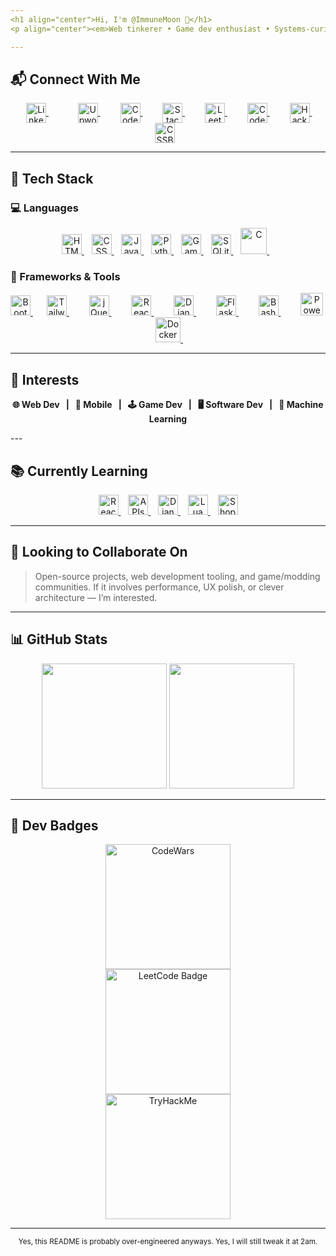 ```yaml
---
<h1 align="center">Hi, I'm @ImmuneMoon 👋</h1>
<p align="center"><em>Web tinkerer • Game dev enthusiast • Systems-curious • Currently trying not to over-engineer this README</em></p>

---
```

  
## 📬 Connect With Me

<p align="center">
  <a href="https://www.linkedin.com/in/in/p-alex-j/" style="margin: 0 25px;">
      <img align="center" alt="LinkedIn" width="32px" src="https://api.iconify.design/logos:linkedin-icon.svg?color=%237000a6" title="LinkedIn"/>
  </a> &nbsp;&nbsp;
  <a href="https://upwork.com/freelancers/~01d85f4c2bb6753670" style="margin: 0 10px;">
      <img align="center" alt="Upwork" width="32px" src="https://api.iconify.design/simple-icons:upwork.svg?color=%2316bd00" title="Upwork"/>
  </a> 
  &nbsp;&nbsp;
  <a href="https://codepen.io/immunemoon" style="margin: 0 10px;">
      <img align="center" alt="Codepen" width="32px" src="https://api.iconify.design/ant-design:codepen-outlined.svg?color=%23f3fff7" title="CodePen (Front-end Playground)"/>
  </a>
  &nbsp;&nbsp;
  <a href="https://stackoverflow.com/users/16596160/immunemoon" style="margin: 0 10px;">
      <img align="center" alt="StackOverflow" width="32px" src="https://api.iconify.design/logos:stackoverflow-icon.svg" title="Stack Overflow (Q&A for developers)"/>
  </a>
  &nbsp;&nbsp;
  <a href="https://leetcode.com/ImmuneMoon/" style="margin: 0 10px;">
      <img align="center" alt="Leetcode" width="32px" src="https://api.iconify.design/cib:leetcode.svg?color=%23ee9100" title="Leetcode (coding challenges platform)"/>
  </a>
  &nbsp;&nbsp;
  <a href="https://www.codewars.com/users/ImmuneMoon" style="margin: 0 10px;">
      <img align="center" alt="CodeWars" width="32px" src="https://api.iconify.design/simple-icons:codewars.svg?color=%23b11300" title="CodeWars (competitive programming)"/>
  </a>
  &nbsp;&nbsp;
  <a href="https://www.hackerrank.com/ImmuneMoon" style="margin: 0 10px;">
      <img align="center" alt="HackerRank" width="32px" src="https://api.iconify.design/simple-icons:hackerrank.svg?color=%2300bb27" title="HackerRank (interview prep and challenges)"/>
  </a>
  &nbsp;&nbsp;
  <a href="https://cssbattle.dev/player/immunemoon" style="margin: 0 10px;">
      <img align="center" alt="CSSBattle" width="32px" src="https://encrypted-tbn0.gstatic.com/images?q=tbn:ANd9GcQBCxgRGerYM474nMdbZlc_-HE048BZXdAMFGCpOApdIA&s" title="CSS Battle (code golf for CSS)"/>
  </a>
</p>

---

## 🧰 Tech Stack

### 💻 Languages
<p align="center" margin="50%,0">
  <a href="https://developer.mozilla.org/en-US/docs/Web/HTML">
    <img src="https://api.iconify.design/vscode-icons:file-type-html.svg" width="32px" alt="HTML" title="HTML (HyperText Markup Language)"/>
  </a> 
  &nbsp;&nbsp;
  <a href="https://developer.mozilla.org/en-US/docs/Web/CSS">
    <img src="https://api.iconify.design/vscode-icons:file-type-css.svg" width="32px" alt="CSS" title="CSS (Cascading Style Sheets)"/>
  </a> 
  &nbsp;&nbsp;
  <a href="https://developer.mozilla.org/en-US/docs/Web/JavaScript">
    <img src="https://api.iconify.design/logos:javascript.svg" width="32px" alt="JavaScript" title="JavaScript (interactive web programming)"/>
  </a> 
  &nbsp;&nbsp;
  <a href="https://docs.python.org/3/">
    <img src="https://api.iconify.design/vscode-icons:file-type-python.svg" width="32px" alt="Python" title="Python (general-purpose programming)"/>
  </a> 
  &nbsp;&nbsp;
  <a href="https://manual.yoyogames.com/">
    <img src="https://api.iconify.design/skill-icons:gamemakerstudio.svg" width="32px" alt="GameMaker Language" title="GameMaker Language (GML)"/>
  </a> 
  &nbsp;&nbsp;
  <a href="https://www.sqlite.org/docs.html">
    <img  src="https://api.iconify.design/file-icons:sqlite.svg?color=%23009eee" width="32px" alt="SQLite" title="SQLite (embedded database engine)"/>
  </a> 
  &nbsp;&nbsp;
  <a href="https://en.cppreference.com/w/c">
    <img src="https://api.iconify.design/mdi:language-c.svg?color=%23004dff" width="42px" alt="C" title="C Programming Language"/>
  </a> 
  &nbsp;&nbsp;
</p>
  
### 🧱 Frameworks & Tools

<p align="center">
  <a href="https://getbootstrap.com/">
    <img src="https://api.iconify.design/logos:bootstrap.svg" width="32px" alt="Bootstrap" title="Bootstrap (CSS framework)"/>
  </a>
  &nbsp;&nbsp;
  <a href="https://tailwindcss.com/" style="margin: 0 10px;">
  <img src="https://api.iconify.design/logos:tailwindcss-icon.svg" width="32px" alt="TailwindCSS" title="Tailwind CSS (utility-first CSS)"/>
  </a>
  &nbsp;&nbsp;
  <a href="https://jquery.com/" style="margin: 0 10px;">
  <img src="https://api.iconify.design/akar-icons:jquery-fill.svg?color=%2300bef5" width="32px" alt="jQuery" title="jQuery (JS library for DOM)"/>
  </a>
  &nbsp;&nbsp;
  <a href="https://react.dev/" style="margin: 0 10px;">
  <img src="https://api.iconify.design/logos:react.svg" width="32px" alt="React" title="React (JavaScript UI library)"/>
  </a>
  &nbsp;&nbsp;
  <a href="https://docs.djangoproject.com/" style="margin: 0 10px;">
  <img src="https://api.iconify.design/vscode-icons:file-type-django.svg?color=%23008aab" width="32px" alt="Django" title="Django (Python web framework)"/>
  </a>
  &nbsp;&nbsp;
  <a href="https://flask.palletsprojects.com/" style="margin: 0 10px;">
  <img src="https://api.iconify.design/bx:bxl-flask.svg?color=%23e9efea" width="32px" alt="Flask" title="Flask (lightweight Python web framework)"/>
  </a>
  &nbsp;&nbsp;
  <a href="https://www.gnu.org/software/bash/" style="margin: 0 10px;">
  <img src="https://api.iconify.design/logos:bash-icon.svg" width="32px" alt="Bash" title="Bash (shell scripting)"/>
  </a>
  &nbsp;&nbsp;
  <a href="https://learn.microsoft.com/en-us/powershell/" style="margin: 0 10px;">
  <img src="https://api.iconify.design/vscode-icons:file-type-powershell.svg" width="36px" alt="Powershell" title="Powershell (shell scripting)"/>
  </a>
  &nbsp;&nbsp;
  <a href="https://www.docker.com/" style="margin: 0 10px;">
  <img src="https://api.iconify.design/logos:docker-icon.svg" width="40px" alt="Docker" title="Docker (containerization platform)"/>
  </a>
  &nbsp;&nbsp;
</p>

---

## 🔭 Interests

<b>
  <p align="center">
    🌐 Web Dev &nbsp; | &nbsp;
    📱 Mobile &nbsp; | &nbsp;
    🕹 Game Dev &nbsp; | &nbsp;
    🖥 Software Dev &nbsp; | &nbsp;
    🤖 Machine Learning
  </p>
</b>

</div>
---


<div>
  
  ## 📚 Currently Learning

  <p align="center">
    <a href="https://react.dev/">
      <img src="https://api.iconify.design/logos:react.svg?color=%2376ad8a" width="32px" alt="React" title="React (JavaScript UI library)"/>
    </a>
    &nbsp;&nbsp;
    <a href="https://developer.mozilla.org/en-US/docs/Web/API">
      <img src="https://api.iconify.design/carbon:api-1.svg?color=%23008aab" width="32px" alt="APIs" title="API Integration"/>
    </a>
    &nbsp;&nbsp;
    <a href="https://docs.djangoproject.com/">
      <img src="https://api.iconify.design/vscode-icons:file-type-django.svg?color=%23008aab" width="32px" alt="Django" title="Django (Python web framework)"/>
    </a>
    &nbsp;&nbsp;
    <a href="https://www.lua.org/manual/5.4/">
      <img src="https://api.iconify.design/devicon:lua.svg" width="32px" alt="Lua" title="Lua (lightweight scripting language)"/>
    </a>
    &nbsp;&nbsp;
    <a href="https://www.shopify.com/partners">
      <img src="https://api.iconify.design/logos:shopify.svg" width="32px" alt="Shopify" title="Shopify (Ecommerce ecosystem)"/>
    </a>
  </p>

---

</div>

<div>

## 🤝 Looking to Collaborate On
  
  > Open-source projects, web development tooling, and game/modding communities. If it involves performance, UX polish, or clever architecture — I’m interested.

---

</div>

<div>
  
  ## 📊 GitHub Stats
    
  <p align="center">
    <img src="https://github-readme-stats.vercel.app/api/top-langs/?username=ImmuneMoon&layout=compact&theme=nightowl"  height="200px" />
    <img src="https://github-readme-stats.vercel.app/api?username=ImmuneMoon&show_icons=true&theme=nightowl" height="200px" />
  </p>
  
  ---

</div>

<div>

  ## 🏅 Dev Badges
  
  <p align="center">
    <img src="https://www.codewars.com/users/ImmuneMoon/badges/micro" alt="CodeWars" width="200px" />
    <br>
    <img src="https://img.shields.io/badge/dynamic/json?style=for-the-badge&labelColor=black&color=%23ffa116&label=Solved&query=solvedOverTotal&url=https%3A%2F%2Fleetcode-badge.vercel.app%2Fapi%2Fusers%2FImmuneMoon&logo=leetcode&logoColor=yellow" alt="LeetCode Badge" width="200px" />
    <br>
    <img src="https://tryhackme-badges.s3.amazonaws.com/ImmuneMoon.png" alt="TryHackMe" width="200px" />
  </p>
  
  ---
  
</div>

<!-- Footer -->
<p align="center">
  <sub>
    Yes, this README is probably over-engineered anyways. Yes, I will still tweak it at 2am.
  </sub>
</p>
